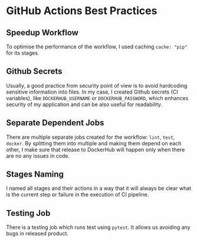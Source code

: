 # GitHub Actions Best Practices


## Speedup Workflow

To optimise the performance of the workflow, I used caching `cache: "pip"` for its stages.

## Github Secrets

Usually, a good practice from security point of view is to avoid hardcoding sensitive information into files. 
In my case, I created Github secrets (CI variables), like `DOCKERHUB_USERNAME` or `DOCKERHUB_PASSWORD`, which enhances 
security of my application and can be also useful for readability.

## Separate Dependent Jobs

There are multiple separate jobs created for the workflow: `lint`, `test`, `docker`. By splitting them into multiple
and making them depend on each other, I make sure that release to DockerHub will happen only when there are no any issues in code.

## Stages Naming

I named all stages and their actions in a way that it will always be clear what is the current step or failure in the execution
of CI pipeline.

## Testing Job
There is a testing job which runs test using `pytest`. It allows us avoiding any bugs in released product.
